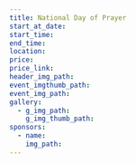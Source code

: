 ```yaml
---
title: National Day of Prayer
start_at_date:
start_time:
end_time:
location:
price:
price_link:
header_img_path:
event_imgthumb_path:
event_img_path:
gallery:
  - g_img_path:
    g_img_thumb_path:
sponsors:
  - name:
    img_path:
---
```

